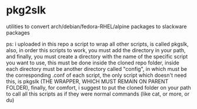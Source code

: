 # pkg2slk
utilities to convert arch/debian/fedora-RHEL/alpine packages to slackware packages

ps: i uploaded in this repo a script to wrap all other scripts, is called pkgslk, also, in order this scripts to work, you must add the directory in your path, and finally, you must create a directory with the name of the specific script you want to use, this must be done inside the cloned repo folder, inside each directory must be another directory called "config", in which must be the corresponding .conf of each script, the only script which doesn't need this, is pkgslk (THE WRAPPER, WHICH MUST REMAIN ON PARENT FOLDER), finally, for comfort, i suggest to put the cloned folder on your path to call all this scripts as if they were normal commands (like cat, or more, or du)
